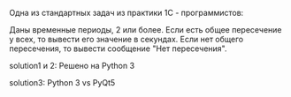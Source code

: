 Одна из стандартных задач из практики 1С - программистов:

Даны временные периоды, 2 или более.
Если есть общее пересечение у всех, то вывести его значение в секундах.
Если нет общего пересечения, то вывести сообщение "Нет пересечения".

solution1 и 2:
Решено на Python 3

solution3:
Python 3 vs PyQt5
